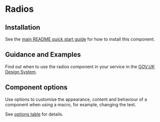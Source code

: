 # Radios

## Installation

See the [main README quick start guide](https://github.com/alphagov/govuk-frontend/tree/test_moving_docs#quick-start) for how to install this component.

## Guidance and Examples

Find out when to use the radios component in your service in the [GOV.UK Design System](https://test_moving_docs--govuk-design-system-preview.netlify.com/components/radios).

## Component options

Use options to customise the appearance, content and behaviour of a component when using a macro, for example, changing the text.

See [options table](https://test_moving_docs--govuk-design-system-preview.netlify.com/components/radios/#options-radios-example) for details.
